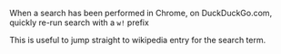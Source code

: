 When a search has been performed in Chrome, on DuckDuckGo.com, quickly re-run search with a `w!` prefix

This is useful to jump straight to wikipedia entry for the search term.
